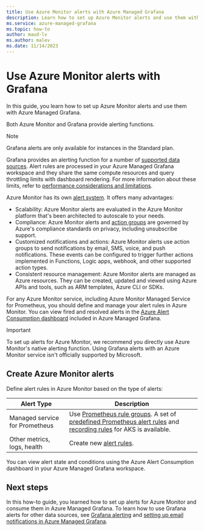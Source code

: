 ```yaml
---
title: Use Azure Monitor alerts with Azure Managed Grafana
description: Learn how to set up Azure Monitor alerts and use them with Azure Managed Grafana
ms.service: azure-managed-grafana
ms.topic: how-to
author: maud-lv
ms.author: malev
ms.date: 11/14/2023
--- 
```


# Use Azure Monitor alerts with Grafana

In this guide, you learn how to set up Azure Monitor alerts and use them with Azure Managed Grafana.

Both Azure Monitor and Grafana provide alerting functions.

> [!NOTE]
> Grafana alerts are only available for instances in the Standard plan.

Grafana provides an alerting function for a number of [supported data sources](https://grafana.com/docs/grafana/latest/alerting/fundamentals/data-source-alerting/#data-sources-and-grafana-alerting). Alert rules are processed in your Azure Managed Grafana workspace and they share the same compute resources and query throttling limits with dashboard rendering. For more information about these limits, refer to [performance considerations and limitations](https://grafana.com/docs/grafana/latest/alerting/set-up/performance-limitations/#performance-considerations-and-limitations).

Azure Monitor has its own [alert system](/azure/azure-monitor/alerts/alerts-overview). It offers many advantages:

* Scalability: Azure Monitor alerts are evaluated in the Azure Monitor platform that's been architected to autoscale to your needs.
* Compliance: Azure Monitor alerts and [action groups](/azure/azure-monitor/alerts/action-groups) are governed by Azure's compliance standards on privacy, including unsubscribe support.
* Customized notifications and actions: Azure Monitor alerts use action groups to send notifications by email, SMS, voice, and push notifications. These events can be configured to trigger further actions implemented in Functions, Logic apps, webhook, and other supported action types.
* Consistent resource management: Azure Monitor alerts are managed as Azure resources. They can be created, updated and viewed using Azure APIs and tools, such as ARM templates, Azure CLI or SDKs.

For any Azure Monitor service, including Azure Monitor Managed Service for Prometheus, you should define and manage your alert rules in Azure Monitor. You can view fired and resolved alerts in the [Azure Alert Consumption dashboard](https://grafana.com/grafana/dashboards/15128-azure-alert-consumption/) included in Azure Managed Grafana.

> [!IMPORTANT]
> To set up alerts for Azure Monitor, we recommend you directly use Azure Monitor's native alerting function. Using Grafana alerts with an Azure Monitor service isn't officially supported by Microsoft.

## Create Azure Monitor alerts

Define alert rules in Azure Monitor based on the type of alerts:

| Alert Type      | Description                                      |
|-----------------|-----------------------------------------------------------------------------------------|
| Managed service for Prometheus | Use [Prometheus rule groups](/azure/azure-monitor/essentials/prometheus-rule-groups). A set of [predefined Prometheus alert rules](/azure/azure-monitor/containers/container-insights-metric-alerts) and [recording rules](/azure/azure-monitor/essentials/prometheus-metrics-scrape-default#recording-rules) for AKS is available. |
| Other metrics, logs, health | Create new [alert rules](/azure/azure-monitor/alerts/alerts-create-new-alert-rule). |

You can view alert state and conditions using the Azure Alert Consumption dashboard in your Azure Managed Grafana workspace.

## Next steps

In this how-to guide, you learned how to set up alerts for Azure Monitor and consume them in Azure Managed Grafana. To learn how to use Grafana alerts for other data sources, see [Grafana alerting](https://grafana.com/docs/grafana/latest/alerting/) and [setting up email notifications in Azure Managed Grafana](how-to-smtp-settings.md).
